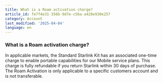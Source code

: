 ```yaml
---
title: What is a Roam activation charge?
article_id: fe7f4e31-356b-9d7e-c56a-a428e930e257
category: Account
last_modified: '2025-04-04'
language: en
---
```


### What is a Roam activation charge?
In applicable markets, the Standard Starlink Kit has an associated one-time charge to enable portable capabilities for our Mobile service plans. This charge is fully refundable if you return Starlink within 30 days of purchase. The Roam Activation is only applicable to a specific customers account and is not transferable. 